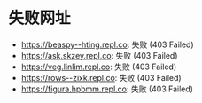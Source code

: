 # 失败网址
- https://beaspy--hting.repl.co: 失败 (403
Failed)
- https://ask.skzey.repl.co: 失败 (403
Failed)
- https://veg.linlim.repl.co: 失败 (403
Failed)
- https://rows--zixk.repl.co: 失败 (403
Failed)
- https://figura.hpbmm.repl.co: 失败 (403
Failed)
